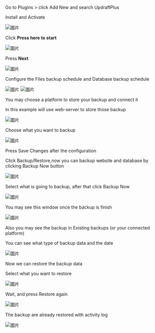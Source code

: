 
Go to Plugins > click Add New and search UpdraftPlus

Install and Activate 

![圖片](https://user-images.githubusercontent.com/74434769/141376501-758cd27b-acab-4ef3-a3e5-21ec9d7279bc.png)


Click **Press here to start**

![圖片](https://user-images.githubusercontent.com/74434769/141376583-3030b119-6442-4efa-9df1-670c6d84ffef.png)

Press **Next**

![圖片](https://user-images.githubusercontent.com/74434769/141376733-6b7c0131-2c73-41fe-bd1e-8562e1448500.png)

Configure the Files backup schedule and Database backup schedule

![圖片](https://user-images.githubusercontent.com/74434769/141376810-7563036a-4137-4a79-805b-76cdcd17d797.png)
![圖片](https://user-images.githubusercontent.com/74434769/141376914-0bdd8b05-a27d-4d2a-8f36-70ddeddc0e39.png)

You may choose a platform to store your backup and connect it

In this example will use web-server to store those backup

![圖片](https://user-images.githubusercontent.com/74434769/141377034-49c5758c-c522-4af5-90e1-c0395252f283.png)

Choose what you want to backup

![圖片](https://user-images.githubusercontent.com/74434769/141377216-0126bfa0-7210-49d9-bb80-c052a5a6b982.png)

Press Save Changes after the configuration

Click Backup/Restore,now you can backup website and database by clicking Backup Now button 

![圖片](https://user-images.githubusercontent.com/74434769/141377598-ac01b581-0acb-4774-9954-0dbe0953a6ff.png)

Select what is going to backup, after that click Backup Now 

![圖片](https://user-images.githubusercontent.com/74434769/141377686-7c984eae-5451-4ce6-b33e-d22c71da5766.png)

You may see this window once the backup is finish

![圖片](https://user-images.githubusercontent.com/74434769/141377800-29ba5af6-c861-4eec-9964-358ea095e98e.png)

Also you may see the backup in Existing backups (or your connected platform)

You can see what type of backup data and the date

![圖片](https://user-images.githubusercontent.com/74434769/141378123-140e01d2-9619-495d-8a65-6a382443edb2.png)

Now we can restore the backup data 

Select what you want to restore

![圖片](https://user-images.githubusercontent.com/74434769/141378378-8948510e-f923-4cb4-a29d-2f7fbea9f054.png)

Wait, and press Restore again

![圖片](https://user-images.githubusercontent.com/74434769/141378395-a0dc4d78-a447-42af-90e5-e90283284964.png)

The backup are already restored with activity log

![圖片](https://user-images.githubusercontent.com/74434769/141378659-a8c9a7a8-9f71-42b1-95d5-189436470f35.png)




